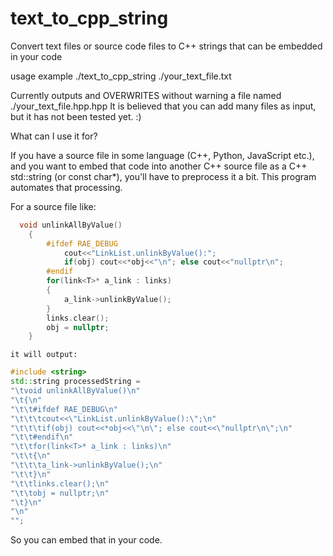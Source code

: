 text_to_cpp_string
==================

Convert text files or source code files to C++ strings that can be embedded in your code

usage example
./text_to_cpp_string ./your_text_file.txt

Currently outputs and OVERWRITES without warning a file named ./your_text_file.hpp.hpp
It is believed that you can add many files as input, but it has not been tested yet. :)

What can I use it for?

If you have a source file in some language (C++, Python, JavaScript etc.), and you want to embed that code into another C++ source file as a C++ std::string (or const char*), you'll have to preprocess it a bit. This program automates that processing.

For a source file like:
```cpp
  void unlinkAllByValue()
	{
		#ifdef RAE_DEBUG
			cout<<"LinkList.unlinkByValue():";
			if(obj) cout<<*obj<<"\n"; else cout<<"nullptr\n";
		#endif
		for(link<T>* a_link : links)
		{
			a_link->unlinkByValue();
		}
		links.clear();
		obj = nullptr;
	}
```	
	it will output:

```cpp
#include <string>
std::string processedString = 	
"\tvoid unlinkAllByValue()\n"
"\t{\n"
"\t\t#ifdef RAE_DEBUG\n"
"\t\t\tcout<<\"LinkList.unlinkByValue():\";\n"
"\t\t\tif(obj) cout<<*obj<<\"\n\"; else cout<<\"nullptr\n\";\n"
"\t\t#endif\n"
"\t\tfor(link<T>* a_link : links)\n"
"\t\t{\n"
"\t\t\ta_link->unlinkByValue();\n"
"\t\t}\n"
"\t\tlinks.clear();\n"
"\t\tobj = nullptr;\n"
"\t}\n"
"\n"
"";
```

So you can embed that in your code.
